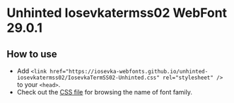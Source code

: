 # Unhinted Iosevkatermss02 WebFont 29.0.1

## How to use

- Add `<link href="https://iosevka-webfonts.github.io/unhinted-iosevkatermss02/IosevkaTermSS02-Unhinted.css" rel="stylesheet" />` to your `<head>`.
- Check out the [CSS file](./IosevkaTermSS02-Unhinted.css) for browsing the name of font family.
